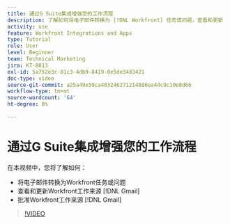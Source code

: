 ```yaml
---
title: 通过G Suite集成增强您的工作流程
description: 了解如何将电子邮件转换为 [!DNL Workfront] 任务或问题，查看和更新 [!DNL Workfront] 从Gmail工作，并审批 [!DNL Workfront] 使用Gmail。
activity: use
feature: Workfront Integrations and Apps
type: Tutorial
role: User
level: Beginner
team: Technical Marketing
jira: KT-8813
exl-id: 5a752e3c-81c3-4db9-8419-0e5de3483421
doc-type: video
source-git-commit: a25a49e59ca483246271214886ea4dc9c10e8d66
workflow-type: tm+mt
source-wordcount: '64'
ht-degree: 0%

---
```


# 通过G Suite集成增强您的工作流程

在本视频中，您将了解如何：

* 将电子邮件转换为Workfront任务或问题
* 查看和更新Workfront工作来源 [!DNL Gmail]
* 批准Workfront工作来源 [!DNL Gmail]

>[!VIDEO](https://video.tv.adobe.com/v/335114/?quality=12&learn=on)

